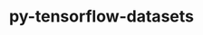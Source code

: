 ---
title: "py-tensorflow-datasets"
layout: cache
categories: [package, develop]
meta: {"versions": ["4.4.0"], "compilers": ["gcc@=11.4.0"], "oss": ["ubuntu22.04"], "platforms": ["linux"], "targets": ["x86_64_v3"], "stacks": ["ml-linux-x86_64-cpu", "ml-linux-x86_64-cuda", "root"], "num_specs": 9, "num_specs_by_stack": {"ml-linux-x86_64-cpu": 9, "ml-linux-x86_64-cuda": 9, "root": 9}}
spec_details: [{"hash": "cu6uwy4incqz2owvqzj6itcsrctiask3", "compiler": "gcc@=11.4.0", "versions": ["4.4.0"], "os": "ubuntu22.04", "platform": "linux", "target": "x86_64_v3", "variants": ["build_system=python_pip"], "stacks": ["ml-linux-x86_64-cpu", "ml-linux-x86_64-cuda", "root"], "size": "-", "tarball": "https://binaries.spack.io/develop/build_cache/linux-ubuntu22.04-x86_64_v3/gcc-11.4.0/py-tensorflow-datasets-4.4.0/linux-ubuntu22.04-x86_64_v3-gcc-11.4.0-py-tensorflow-datasets-4.4.0-cu6uwy4incqz2owvqzj6itcsrctiask3.spack"}, {"hash": "qy3mysge5n7l7vu7befpwxuuhzocmddc", "compiler": "gcc@=11.4.0", "versions": ["4.4.0"], "os": "ubuntu22.04", "platform": "linux", "target": "x86_64_v3", "variants": ["build_system=python_pip"], "stacks": ["ml-linux-x86_64-cpu", "ml-linux-x86_64-cuda", "root"], "size": "-", "tarball": "https://binaries.spack.io/develop/build_cache/linux-ubuntu22.04-x86_64_v3/gcc-11.4.0/py-tensorflow-datasets-4.4.0/linux-ubuntu22.04-x86_64_v3-gcc-11.4.0-py-tensorflow-datasets-4.4.0-qy3mysge5n7l7vu7befpwxuuhzocmddc.spack"}, {"hash": "sliwc5ln2nx3qpjaic4jlh6bexikk2yr", "compiler": "gcc@=11.4.0", "versions": ["4.4.0"], "os": "ubuntu22.04", "platform": "linux", "target": "x86_64_v3", "variants": ["build_system=python_pip"], "stacks": ["ml-linux-x86_64-cpu", "ml-linux-x86_64-cuda", "root"], "size": "-", "tarball": "https://binaries.spack.io/develop/build_cache/linux-ubuntu22.04-x86_64_v3/gcc-11.4.0/py-tensorflow-datasets-4.4.0/linux-ubuntu22.04-x86_64_v3-gcc-11.4.0-py-tensorflow-datasets-4.4.0-sliwc5ln2nx3qpjaic4jlh6bexikk2yr.spack"}, {"hash": "sunonpff7dprc46nqocohyu2vmzrrs6z", "compiler": "gcc@=11.4.0", "versions": ["4.4.0"], "os": "ubuntu22.04", "platform": "linux", "target": "x86_64_v3", "variants": ["build_system=python_pip"], "stacks": ["ml-linux-x86_64-cpu", "ml-linux-x86_64-cuda", "root"], "size": "-", "tarball": "https://binaries.spack.io/develop/build_cache/linux-ubuntu22.04-x86_64_v3/gcc-11.4.0/py-tensorflow-datasets-4.4.0/linux-ubuntu22.04-x86_64_v3-gcc-11.4.0-py-tensorflow-datasets-4.4.0-sunonpff7dprc46nqocohyu2vmzrrs6z.spack"}, {"hash": "tbsxndq5dfk3wnqs4m7k4yks2jvx2xfk", "compiler": "gcc@=11.4.0", "versions": ["4.4.0"], "os": "ubuntu22.04", "platform": "linux", "target": "x86_64_v3", "variants": ["build_system=python_pip"], "stacks": ["ml-linux-x86_64-cpu", "ml-linux-x86_64-cuda", "root"], "size": "-", "tarball": "https://binaries.spack.io/develop/build_cache/linux-ubuntu22.04-x86_64_v3/gcc-11.4.0/py-tensorflow-datasets-4.4.0/linux-ubuntu22.04-x86_64_v3-gcc-11.4.0-py-tensorflow-datasets-4.4.0-tbsxndq5dfk3wnqs4m7k4yks2jvx2xfk.spack"}, {"hash": "rqcetm26ev7y5u4bipsywn52tmawnkd4", "compiler": "gcc@=11.4.0", "versions": ["4.4.0"], "os": "ubuntu22.04", "platform": "linux", "target": "x86_64_v3", "variants": ["build_system=python_pip"], "stacks": ["ml-linux-x86_64-cpu", "ml-linux-x86_64-cuda", "root"], "size": "-", "tarball": "https://binaries.spack.io/develop/build_cache/linux-ubuntu22.04-x86_64_v3/gcc-11.4.0/py-tensorflow-datasets-4.4.0/linux-ubuntu22.04-x86_64_v3-gcc-11.4.0-py-tensorflow-datasets-4.4.0-rqcetm26ev7y5u4bipsywn52tmawnkd4.spack"}, {"hash": "vxtkathg72nusio55son54dujinejzea", "compiler": "gcc@=11.4.0", "versions": ["4.4.0"], "os": "ubuntu22.04", "platform": "linux", "target": "x86_64_v3", "variants": ["build_system=python_pip"], "stacks": ["ml-linux-x86_64-cpu", "ml-linux-x86_64-cuda", "root"], "size": "-", "tarball": "https://binaries.spack.io/develop/build_cache/linux-ubuntu22.04-x86_64_v3/gcc-11.4.0/py-tensorflow-datasets-4.4.0/linux-ubuntu22.04-x86_64_v3-gcc-11.4.0-py-tensorflow-datasets-4.4.0-vxtkathg72nusio55son54dujinejzea.spack"}, {"hash": "wwtn6ybzxawrk5zswmcmhi2kuqibnhbm", "compiler": "gcc@=11.4.0", "versions": ["4.4.0"], "os": "ubuntu22.04", "platform": "linux", "target": "x86_64_v3", "variants": ["build_system=python_pip"], "stacks": ["ml-linux-x86_64-cpu", "ml-linux-x86_64-cuda", "root"], "size": "-", "tarball": "https://binaries.spack.io/develop/build_cache/linux-ubuntu22.04-x86_64_v3/gcc-11.4.0/py-tensorflow-datasets-4.4.0/linux-ubuntu22.04-x86_64_v3-gcc-11.4.0-py-tensorflow-datasets-4.4.0-wwtn6ybzxawrk5zswmcmhi2kuqibnhbm.spack"}, {"hash": "vjtjcb7t2o4bmzihj7bmgd64cuo2cssy", "compiler": "gcc@=11.4.0", "versions": ["4.4.0"], "os": "ubuntu22.04", "platform": "linux", "target": "x86_64_v3", "variants": ["build_system=python_pip"], "stacks": ["ml-linux-x86_64-cpu", "ml-linux-x86_64-cuda", "root"], "size": "-", "tarball": "https://binaries.spack.io/develop/build_cache/linux-ubuntu22.04-x86_64_v3/gcc-11.4.0/py-tensorflow-datasets-4.4.0/linux-ubuntu22.04-x86_64_v3-gcc-11.4.0-py-tensorflow-datasets-4.4.0-vjtjcb7t2o4bmzihj7bmgd64cuo2cssy.spack"}]
---